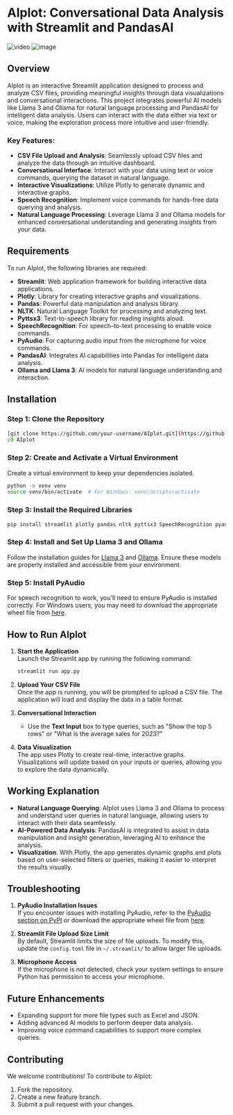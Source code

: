 # AIplot: Conversational Data Analysis with Streamlit and PandasAI
![video](https://github.com/user-attachments/assets/dc1bcc39-f1bb-4e1d-a5e4-aa36b4285338)
![image](https://github.com/user-attachments/assets/fd6788a3-549b-4ece-be38-c63a037340b9)

## Overview

AIplot is an interactive Streamlit application designed to process and analyze CSV files, providing meaningful insights through data visualizations and conversational interactions. This project integrates powerful AI models like Llama 3 and Ollama for natural language processing and PandasAI for intelligent data analysis. Users can interact with the data either via text or voice, making the exploration process more intuitive and user-friendly.

### Key Features:
- **CSV File Upload and Analysis**: Seamlessly upload CSV files and analyze the data through an intuitive dashboard.
- **Conversational Interface**: Interact with your data using text or voice commands, querying the dataset in natural language.
- **Interactive Visualizations**: Utilize Plotly to generate dynamic and interactive graphs.
- **Speech Recognition**: Implement voice commands for hands-free data querying and analysis.
- **Natural Language Processing**: Leverage Llama 3 and Ollama models for enhanced conversational understanding and generating insights from your data.

## Requirements

To run AIplot, the following libraries are required:

- **Streamlit**: Web application framework for building interactive data applications.
- **Plotly**: Library for creating interactive graphs and visualizations.
- **Pandas**: Powerful data manipulation and analysis library.
- **NLTK**: Natural Language Toolkit for processing and analyzing text.
- **Pyttsx3**: Text-to-speech library for reading insights aloud.
- **SpeechRecognition**: For speech-to-text processing to enable voice commands.
- **PyAudio**: For capturing audio input from the microphone for voice commands.
- **PandasAI**: Integrates AI capabilities into Pandas for intelligent data analysis.
- **Ollama and Llama 3**: AI models for natural language understanding and interaction.

## Installation

### Step 1: Clone the Repository
```bash
[git clone https://github.com/your-username/AIplot.git](https://github.com/Raheesp/AIplot-v2.0.git)
cd AIplot
```

### Step 2: Create and Activate a Virtual Environment
Create a virtual environment to keep your dependencies isolated.

```bash
python -m venv venv
source venv/bin/activate  # For Windows: venv\Scripts\activate
```

### Step 3: Install the Required Libraries
```bash
pip install streamlit plotly pandas nltk pyttsx3 SpeechRecognition pyaudio pandasai
```

### Step 4: Install and Set Up Llama 3 and Ollama
Follow the installation guides for [Llama 3](https://llama.com) and [Ollama](https://ollama.com). Ensure these models are properly installed and accessible from your environment.

### Step 5: Install PyAudio
For speech recognition to work, you'll need to ensure PyAudio is installed correctly. For Windows users, you may need to download the appropriate wheel file from [here](https://www.lfd.uci.edu/~gohlke/pythonlibs/#pyaudio).

## How to Run AIplot

1. **Start the Application**  
   Launch the Streamlit app by running the following command:
   ```bash
   streamlit run app.py
   ```

2. **Upload Your CSV File**  
   Once the app is running, you will be prompted to upload a CSV file. The application will load and display the data in a table format.

3. **Conversational Interaction**  
   - Use the **Text Input** box to type queries, such as "Show the top 5 rows" or "What is the average sales for 2023?"

4. **Data Visualization**  
   The app uses Plotly to create real-time, interactive graphs. Visualizations will update based on your inputs or queries, allowing you to explore the data dynamically.

## Working Explanation

- **Natural Language Querying**: AIplot uses Llama 3 and Ollama to process and understand user queries in natural language, allowing users to interact with their data seamlessly.
- **AI-Powered Data Analysis**: PandasAI is integrated to assist in data manipulation and insight generation, leveraging AI to enhance the analysis.
- **Visualization**: With Plotly, the app generates dynamic graphs and plots based on user-selected filters or queries, making it easier to interpret the results visually.

## Troubleshooting

1. **PyAudio Installation Issues**  
   If you encounter issues with installing PyAudio, refer to the [PyAudio section on PyPI](https://pypi.org/project/PyAudio/) or download the appropriate wheel file from [here](https://www.lfd.uci.edu/~gohlke/pythonlibs/#pyaudio).

2. **Streamlit File Upload Size Limit**  
   By default, Streamlit limits the size of file uploads. To modify this, update the `config.toml` file in `~/.streamlit/` to allow larger file uploads.

3. **Microphone Access**  
   If the microphone is not detected, check your system settings to ensure Python has permission to access your microphone.

## Future Enhancements

- Expanding support for more file types such as Excel and JSON.
- Adding advanced AI models to perform deeper data analysis.
- Improving voice command capabilities to support more complex queries.

## Contributing

We welcome contributions! To contribute to AIplot:
1. Fork the repository.
2. Create a new feature branch.
3. Submit a pull request with your changes.


